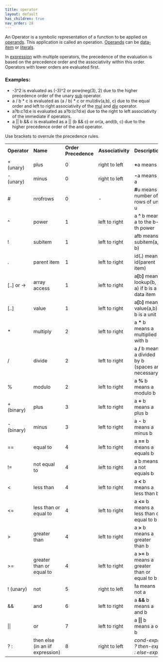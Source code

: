 ```yaml
---
title: operator
layout: default
has_children: true
nav_order: 28
---
```

An Operator is a symbolic representation of a function to be applied on [operands](https://en.wikipedia.org/wiki/Operand). This application is
called an operation. [Operands](https://en.wikipedia.org/wiki/Operand) can be [data-item](data-item) or [literals](https://en.wikipedia.org/wiki/Literal_(computer_programming)).

In [expression](expression) with multiple operators, the precedence of the evaluation is based on the precedence order and the associativity within this order. Operators with lower orders are evaluated first.

### **Examples:**

- -3^2 is evaluated as (-3)^2 or pow(neg(3), 2) due to the higher precedence order of the unary [sub](sub) operator.
- a / b * c is evaluated as (a / b) * c or mul(div(a,b), c) due to the equal order and left to right associativity of the [mul](mul) and [div](div) operator.
- a?b:c?d:e is evaluated as a?b:(c?d:e) due to the right to left associativity of the immediate if operators.
- a || b && c is evaluated as a || (b && c) or or(a, and(b, c) due to the higher precedence order of the and operator.

Use brackets to overrule the precedence rules.

<table>
<tbody>
<tr class="odd">
<td><strong>Operator</B></td>
<td><B>Name</B></td>
<td><B>Order Precedence</B></td>
<td><B>Associativity</B></td>
<td><B>Description</B></td>
<td><B>Equivalent Function</B></td>
</tr>
<tr class="even">
<td>+ (unary)</td>
<td>plus</td>
<td>0</td>
<td>right to left</td>
<td><B>+</B>a means a</td>
<td></td>
</tr>
<tr class="odd">
<td>- (unary)</td>
<td>minus</td>
<td>0</td>
<td>right to left</td>
<td><B>-</B>a means -a</td>
<td>[sub](sub)</a></td>
</tr>
<tr class="even">
<td>#</td>
<td>nrofrows</td>
<td>0</td>
<td>-</td>
<td><B>#</B>u means number of rows of unit u</td>
<td>[nrofrows](nrofrows)</a></td>
</tr>
<tr class="odd">
<td>^</td>
<td>power</td>
<td>1</td>
<td>left to right</td>
<td>a <B>^</B> b means a to the b-th power</td>
<td>[pow](pow)</a></td>
</tr>
<tr class="even">
<td>!</td>
<td>subitem</td>
<td>1</td>
<td>left to right</td>
<td>a<B>!</B>b means subitem(a, b)</td>
<td>[subitem](subitem)</a></td>
</tr>
<tr class="even">
<td>.</td>
<td>parent item</td>
<td>1</td>
<td>left to right</td>
<td>id(<B>.</B>) means id(parent item)</td>
<td></td>
</tr>
<tr class="odd">
<td>[..] or -> </td>
<td>array access</td>
<td>1</td>
<td>left to right</td>
<td>a<B>[</B>b<B>]</B> means lookup(b, a) if b is a data item</td>
<td>[lookup](lookup)</a></td>
</tr>
<tr class="even">
<td>[..]</td>
<td>value</td>
<td>1</td>
<td>left to right</td>
<td>a<B>[</B>b<B>]</B> means value(a,b) if b is a unit</td>
<td>[value](value)</td>
</tr>
<tr class="odd">
<td>*</td>
<td>multiply</td>
<td>2</td>
<td>left to right</td>
<td>a <B>*</B> b means a multiplied with b</td>
<td>[mul](mul)</a></td>
</tr>
<tr class="even">
<td>/</td>
<td>divide</td>
<td>2</td>
<td>left to right</td>
<td>a <B>/</B> b means a divided by b (spaces are necessary)</td>
<td>[div](div)</a></td>
</tr>
<tr class="odd">
<td>%</td>
<td>modulo</td>
<td>2</td>
<td>left to right</td>
<td>a <B>%</B> b means a modulo b</td>
<td>[mod](mod)</td>
</tr>
<tr class="even">
<td>+(binary)</td>
<td>plus</td>
<td>3</td>
<td>left to right</td>
<td>a <B>+</B> b means a plus b</td>
<td>[add](add)</td>
</tr>
<tr class="odd">
<td>- (binary)</td>
<td>minus</td>
<td>3</td>
<td>left to right</td>
<td>a <B>-</B> b means a minus b</td>
<td>[sub](sub)</a></td>
</tr>
<tr class="even">
<td>==</td>
<td>equal to</td>
<td>4</td>
<td>left to right</td>
<td>a <B>==</B> b means a equals b</td>
<td>[eq](eq)</td>
</tr>
<tr class="odd">
<td>!=</td>
<td>not equal to</td>
<td>4</td>
<td>left to right</td>
<td>a <B></B>b means a not equals b</td>
<td>[not](not)</a></td>
</tr>
<tr class="even">
<td>&lt;</td>
<td>less than</td>
<td>4</td>
<td>left to right</td>
<td>a <B>&lt;</B> b means a less than b</td>
<td>[lt](lt)</td>
</tr>
<tr class="odd">
<td>&lt;=</td>
<td>less than or<br />
equal to</td>
<td>4</td>
<td>left to right</td>
<td>a <B>&lt;=</B> b means a less than or equal to b</td>
<td>[le](le)</td>
</tr>
<tr class="even">
<td>&gt;</td>
<td>greater than</td>
<td>4</td>
<td>left to right</td>
<td>a <B>&gt;</B> b means a greater than b</td>
<td>[gt](gt)</td>
</tr>
<tr class="odd">
<td>&gt;=</td>
<td>greater than or<br />
equal to</td>
<td>4</td>
<td>left to right</td>
<td>a <B>&gt;=</B> b means a greater than or equal to b</td>
<td>[ge](ge)</td>
</tr>
<tr class="even">
<td>! (unary)</td>
<td>not</td>
<td>5</td>
<td>right to left</td>
<td><B>!</B>a means not a</td>
<td>[not](not)</td>
</tr>
<tr class="odd">
<td>&amp;&amp;</td>
<td>and</td>
<td>6</td>
<td>left to right</td>
<td>a <B>&amp;&amp;</B> b means a and b</td>
<td>[and](and)</td>
</tr>
<tr class="even">
<td>||</td>
<td>or</td>
<td>7</td>
<td>left to right</td>
<td>a <B>||</B> b means a or b</td>
<td>[or](or)</td>
</tr>
<tr class="odd">
<td>? :</td>
<td>then else (in an iif expression)</td>
<td>8</td>
<td>right to left</td>
<td><em>cond-expr<BR>? then-expr<BR>: else-expr</em></td>
<td>[iif](iif)</td>
</tr>
</tbody>
</table>